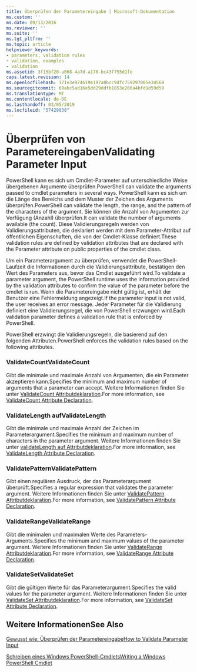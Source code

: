 ```yaml
---
title: Überprüfen der Parametereingabe | Microsoft-Dokumentation
ms.custom: ''
ms.date: 09/13/2016
ms.reviewer: ''
ms.suite: ''
ms.tgt_pltfrm: ''
ms.topic: article
helpviewer_keywords:
- parameters, validation rules
- validation, examples
- validation
ms.assetid: 3f15bf20-a068-4a7d-a170-bc43f755d1fe
caps.latest.revision: 14
ms.openlocfilehash: 171e3e974619e197a0bcc9dfc759297005e34568
ms.sourcegitcommit: 69abc5ad16e5dd29ddfb1853e266a4bfd1d59d59
ms.translationtype: MT
ms.contentlocale: de-DE
ms.lasthandoff: 03/05/2019
ms.locfileid: "57429838"
---
```

# <a name="validating-parameter-input"></a><span data-ttu-id="af0a0-102">Überprüfen von Parametereingaben</span><span class="sxs-lookup"><span data-stu-id="af0a0-102">Validating Parameter Input</span></span>

<span data-ttu-id="af0a0-103">PowerShell kann es sich um Cmdlet-Parameter auf unterschiedliche Weise übergebenen Argumente überprüfen.</span><span class="sxs-lookup"><span data-stu-id="af0a0-103">PowerShell can validate the arguments passed to cmdlet parameters in several ways.</span></span>
<span data-ttu-id="af0a0-104">PowerShell kann es sich um die Länge des Bereichs und dem Muster der Zeichen des Arguments überprüfen.</span><span class="sxs-lookup"><span data-stu-id="af0a0-104">PowerShell can validate the length, the range, and the pattern of the characters of the argument.</span></span>
<span data-ttu-id="af0a0-105">Sie können die Anzahl von Argumenten zur Verfügung (Anzahl) überprüfen.</span><span class="sxs-lookup"><span data-stu-id="af0a0-105">It can validate the number of arguments available (the count).</span></span>
<span data-ttu-id="af0a0-106">Diese Validierungsregeln werden von Validierungsattributen, die deklariert werden mit dem Parameter-Attribut auf öffentlichen Eigenschaften, die von der Cmdlet-Klasse definiert.</span><span class="sxs-lookup"><span data-stu-id="af0a0-106">These validation rules are defined by validation attributes that are declared with the Parameter attribute on public properties of the cmdlet class.</span></span>

<span data-ttu-id="af0a0-107">Um ein Parameterargument zu überprüfen, verwendet die PowerShell-Laufzeit die Informationen durch die Validierungsattribute, bestätigen den Wert des Parameters aus, bevor das Cmdlet ausgeführt wird.</span><span class="sxs-lookup"><span data-stu-id="af0a0-107">To validate a parameter argument, the PowerShell runtime uses the information provided by the validation attributes to confirm the value of the parameter before the cmdlet is run.</span></span>
<span data-ttu-id="af0a0-108">Wenn die Parametereingabe nicht gültig ist, erhält der Benutzer eine Fehlermeldung angezeigt.</span><span class="sxs-lookup"><span data-stu-id="af0a0-108">If the parameter input is not valid, the user receives an error message.</span></span>
<span data-ttu-id="af0a0-109">Jeder Parameter für die Validierung definiert eine Validierungsregel, die von PowerShell erzwungen wird.</span><span class="sxs-lookup"><span data-stu-id="af0a0-109">Each validation parameter defines a validation rule that is enforced by PowerShell.</span></span>

<span data-ttu-id="af0a0-110">PowerShell erzwingt die Validierungsregeln, die basierend auf den folgenden Attributen.</span><span class="sxs-lookup"><span data-stu-id="af0a0-110">PowerShell enforces the validation rules based on the following attributes.</span></span>

### <a name="validatecount"></a><span data-ttu-id="af0a0-111">ValidateCount</span><span class="sxs-lookup"><span data-stu-id="af0a0-111">ValidateCount</span></span>

<span data-ttu-id="af0a0-112">Gibt die minimale und maximale Anzahl von Argumenten, die ein Parameter akzeptieren kann.</span><span class="sxs-lookup"><span data-stu-id="af0a0-112">Specifies the minimum and maximum number of arguments that a parameter can accept.</span></span>
<span data-ttu-id="af0a0-113">Weitere Informationen finden Sie unter [ValidateCount Attributdeklaration](./validatecount-attribute-declaration.md).</span><span class="sxs-lookup"><span data-stu-id="af0a0-113">For more information, see [ValidateCount Attribute Declaration](./validatecount-attribute-declaration.md).</span></span>

### <a name="validatelength"></a><span data-ttu-id="af0a0-114">ValidateLength auf</span><span class="sxs-lookup"><span data-stu-id="af0a0-114">ValidateLength</span></span>

<span data-ttu-id="af0a0-115">Gibt die minimale und maximale Anzahl der Zeichen im Parameterargument.</span><span class="sxs-lookup"><span data-stu-id="af0a0-115">Specifies the minimum and maximum number of characters in the parameter argument.</span></span>
<span data-ttu-id="af0a0-116">Weitere Informationen finden Sie unter [validateLength auf Attributdeklaration](./validatelength-attribute-declaration.md).</span><span class="sxs-lookup"><span data-stu-id="af0a0-116">For more information, see [ValidateLength Attribute Declaration](./validatelength-attribute-declaration.md).</span></span>

### <a name="validatepattern"></a><span data-ttu-id="af0a0-117">ValidatePattern</span><span class="sxs-lookup"><span data-stu-id="af0a0-117">ValidatePattern</span></span>

<span data-ttu-id="af0a0-118">Gibt einen regulären Ausdruck, der das Parameterargument überprüft.</span><span class="sxs-lookup"><span data-stu-id="af0a0-118">Specifies a regular expression that validates the parameter argument.</span></span>
<span data-ttu-id="af0a0-119">Weitere Informationen finden Sie unter [ValidatePattern Attributdeklaration](./validatepattern-attribute-declaration.md).</span><span class="sxs-lookup"><span data-stu-id="af0a0-119">For more information, see [ValidatePattern Attribute Declaration](./validatepattern-attribute-declaration.md).</span></span>

### <a name="validaterange"></a><span data-ttu-id="af0a0-120">ValidateRange</span><span class="sxs-lookup"><span data-stu-id="af0a0-120">ValidateRange</span></span>

<span data-ttu-id="af0a0-121">Gibt die minimalen und maximalen Werte des Parameters-Arguments.</span><span class="sxs-lookup"><span data-stu-id="af0a0-121">Specifies the minimum and maximum values of the parameter argument.</span></span>
<span data-ttu-id="af0a0-122">Weitere Informationen finden Sie unter [ValidateRange Attributdeklaration](./validaterange-attribute-declaration.md).</span><span class="sxs-lookup"><span data-stu-id="af0a0-122">For more information, see [ValidateRange Attribute Declaration](./validaterange-attribute-declaration.md).</span></span>

### <a name="validateset"></a><span data-ttu-id="af0a0-123">ValidateSet</span><span class="sxs-lookup"><span data-stu-id="af0a0-123">ValidateSet</span></span>

<span data-ttu-id="af0a0-124">Gibt die gültigen Werte für das Parameterargument.</span><span class="sxs-lookup"><span data-stu-id="af0a0-124">Specifies the valid values for the parameter argument.</span></span>
<span data-ttu-id="af0a0-125">Weitere Informationen finden Sie unter [ValidateSet Attributdeklaration](./validateset-attribute-declaration.md).</span><span class="sxs-lookup"><span data-stu-id="af0a0-125">For more information, see [ValidateSet Attribute Declaration](./validateset-attribute-declaration.md).</span></span>

## <a name="see-also"></a><span data-ttu-id="af0a0-126">Weitere Informationen</span><span class="sxs-lookup"><span data-stu-id="af0a0-126">See Also</span></span>

[<span data-ttu-id="af0a0-127">Gewusst wie: Überprüfen der Parametereingabe</span><span class="sxs-lookup"><span data-stu-id="af0a0-127">How to Validate Parameter Input</span></span>](./how-to-validate-parameter-input.md)

[<span data-ttu-id="af0a0-128">Schreiben eines Windows PowerShell-Cmdlets</span><span class="sxs-lookup"><span data-stu-id="af0a0-128">Writing a Windows PowerShell Cmdlet</span></span>](./writing-a-windows-powershell-cmdlet.md)
